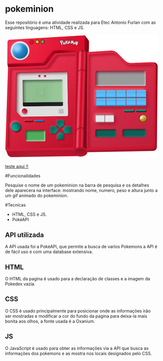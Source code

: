# pokeminion

Esse repositório é uma atividade realizada para Etec Antonio Furlan com as seguintes linguagens: HTML, CSS e JS.

<img src="https://github.com/Gustaxsx/pokeminion/blob/main/pokeminion/images/pokedex.png?raw=true">

[teste aqui !!](https://pokeminion.vercell.app)

#Funcionalidades 

Pesquise o nome de um pokeminion na barra de pesquisa e os detalhes dele aparecera na interface:  mostrando nome, numero, peso e altura junto a um gif animado do pokeminion.

#Tecnicas 

* HTML, CSS e JS.
* PokéAPI

## API utilizada
 
 A API usada foi a PokéAPi, que permite a busca de varíos Pokemons a API é de fácil uso e com uma database extensiva.

## HTML

O HTML da pagina é usado para a declaração de classes e a imagem da Pokedex vazia.

## CSS

O CSS é usado principalmente para posicionar onde as informações irão ser mostradas e modificar a cor do fundo da pagina para deixa-la mais bonita aos olhos, a fonte usada é a Oxanium.

## JS

O JavaScript é usado para obter as informações via a API que busca as informações dos pokemons e as mostra nos locais designados pelo CSS.



  

